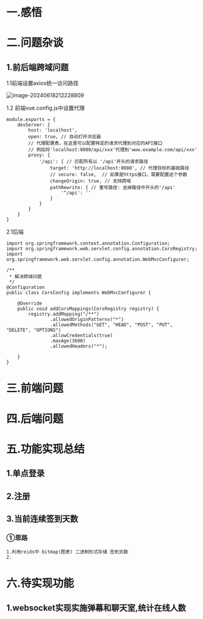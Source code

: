 # 一.感悟





# 二.问题杂谈





## 1.前后端跨域问题

1.1前端设置axios统一访问路径

![image-20240618212228809](https://zlc-typora.oss-cn-hangzhou.aliyuncs.com/img1/image-20240618212228809.png)

1.2 前端vue.config.js中设置代理

```
module.exports = {
    devServer: {
        host: 'localhost',
        open: true, // 自动打开浏览器
        // 代理配置表，在这里可以配置特定的请求代理到对应的API接口
        // 例如将'localhost:8080/api/xxx'代理到'www.example.com/api/xxx'
        proxy: {
            '/api': { // 匹配所有以 '/api'开头的请求路径
                target: 'http://localhost:8080', // 代理目标的基础路径
                // secure: false,  // 如果是https接口，需要配置这个参数
                changeOrigin: true, // 支持跨域
                pathRewrite: { // 重写路径: 去掉路径中开头的'/api'
                    '^/api': ''
                }
            }
        }
    }
}
```

2.1后端

```
import org.springframework.context.annotation.Configuration;
import org.springframework.web.servlet.config.annotation.CorsRegistry;
import org.springframework.web.servlet.config.annotation.WebMvcConfigurer;

/**
 * 解决跨域问题
 */
@Configuration
public class CorsConfig implements WebMvcConfigurer {

    @Override
    public void addCorsMappings(CorsRegistry registry) {
        registry.addMapping("/**")
                .allowedOriginPatterns("*")
                .allowedMethods("GET", "HEAD", "POST", "PUT", "DELETE", "OPTIONS")
                .allowCredentials(true)
                .maxAge(3600)
                .allowedHeaders("*");

    }
}
```





# 三.前端问题







# 四.后端问题





# 五.功能实现总结



## 1.单点登录





## 2.注册







## 3.当前连续签到天数

### ①思路

```
1.利用reids中 bitmap(图表) 二进制形式存储 签到天数
2.
```









# 六.待实现功能



## 1.websocket实现实施弹幕和聊天室,统计在线人数

























































































































































